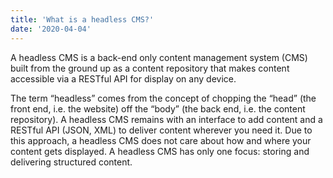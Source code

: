 ```yaml
---
title: 'What is a headless CMS?'
date: '2020-04-04'
---
```


A headless CMS is a back-end only content management system (CMS) built from the ground up as a content repository that makes content accessible via a RESTful API for display on any device.

The term “headless” comes from the concept of chopping the “head” (the front end, i.e. the website) off the “body” (the back end, i.e. the content repository). A headless CMS remains with an interface to add content and a RESTful API (JSON, XML) to deliver content wherever you need it. Due to this approach, a headless CMS does not care about how and where your content gets displayed. A headless CMS has only one focus: storing and delivering structured content.

